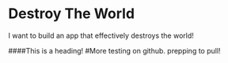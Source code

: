 # Destroy The World
I want to build an app that effectively destroys the world!

####This is a heading!
#More testing on github. prepping to pull!
